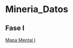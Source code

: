 # Mineria_Datos

## Fase I
[Mapa Mental I](https://github.com/Eduardo30Lopez/Mineria_Datos/blob/main/Miner%C3%ADa%20de%20Datos/MapaMental_1_1871089.pdf)
